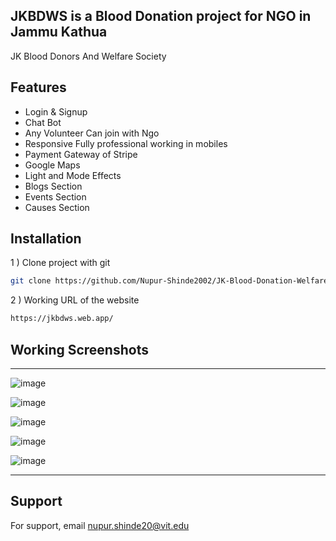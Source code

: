 ## JKBDWS is a Blood Donation project for NGO in Jammu Kathua 

JK Blood Donors And Welfare Society

## Features
 
-  Login & Signup
-  Chat Bot
-  Any Volunteer Can join with Ngo
-  Responsive Fully professional working in mobiles
-  Payment Gateway of Stripe
-  Google Maps 
-  Light and Mode Effects
-  Blogs Section
-  Events Section
-  Causes Section

 
## Installation

1 ) Clone project with git

```bash
git clone https://github.com/Nupur-Shinde2002/JK-Blood-Donation-Welfare-Society-Website
```
2 ) Working URL of the website 
```bash
https://jkbdws.web.app/
```
 

## Working Screenshots
---
 
 ![image](https://user-images.githubusercontent.com/90970004/219631135-4d86dee2-eb2a-4fb9-82d1-230ab4e918fa.png)

 ![image](https://user-images.githubusercontent.com/90970004/219631228-00802c18-2fd0-4252-b0d2-48d469891491.png)

 ![image](https://user-images.githubusercontent.com/90970004/219631313-a425edb0-6a10-4b33-8204-b09f540c7e3d.png)

 ![image](https://user-images.githubusercontent.com/90970004/219631490-3783461c-a1bd-47f1-a920-a2dcd48e6879.png)

 ![image](https://user-images.githubusercontent.com/90970004/219631637-5df66eb5-1dc0-49ad-9366-107be9145e5a.png)

---
 

## Support

For support, email nupur.shinde20@vit.edu

